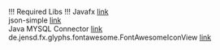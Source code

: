 !!! Required Libs !!!
Javafx [link](https://gluonhq.com/products/javafx/) <br>
json-simple [link](http://www.java2s.com/Code/Jar/j/Downloadjsonsimple11jar.htm) <br>
Java MYSQL Connector [link](https://dev.mysql.com/downloads/connector/j/?os=26) <br>
de.jensd.fx.glyphs.fontawesome.FontAwesomeIconView [link](https://jar-download.com/artifacts/de.jensd/fontawesomefx/8.5/source-code)
